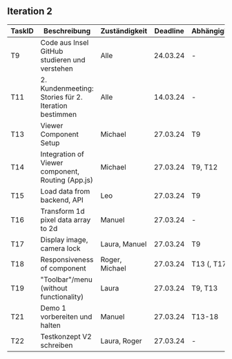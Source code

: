 ## Iteration 2

| TaskID | Beschreibung                                                               | Zuständigkeit  | Deadline | Abhängigkeit | Status      |
| ------ | -------------------------------------------------------------------------- | -------------- | -------- | ------------ | ----------- |
| T9     | Code aus Insel GitHub studieren und verstehen                              | Alle           | 24.03.24 | -            | in progress |
| T11    | 2. Kundenmeeting: Stories für 2. Iteration bestimmen                       | Alle           | 14.03.24 | -            | done        |
| T13    | Viewer Component Setup                                                     | Michael        | 27.03.24 | T9           | in progress |
| T14    | Integration of Viewer component, Routing (App.js)                          | Michael        | 27.03.24 | T9, T12      | in progress |
| T15    | Load data from backend, API                                                | Leo            | 27.03.24 | T9           | not started |
| T16    | Transform 1d pixel data array to 2d                                        | Manuel         | 27.03.24 | -            | in progress |
| T17    | Display image, camera lock                                                 | Laura, Manuel  | 27.03.24 | T9           | not started |
| T18    | Responsiveness of component                                                | Roger, Michael | 27.03.24 | T13 (, T17)  | not started |
| T19    | "Toolbar"/menu (without functionality)                                     | Laura          | 27.03.24 | T9, T13      | not started |
| T21    | Demo 1 vorbereiten und halten                                              | Manuel         | 27.03.24 | T13-18       | not started |
| T22    | Testkonzept V2 schreiben                                                   | Laura, Roger   | 27.03.24 | -            | not started |
